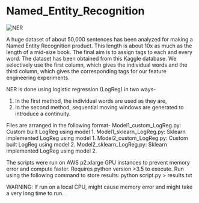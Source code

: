 # Named_Entity_Recognition

![NER](http://174.138.108.232/wp-content/uploads/2017/08/entities.png)<br>

A huge dataset of about 50,000 sentences has been analyzed for making a Named Entity Recognition product. This length is about 10x as much as the length of a mid-size book. The final aim is to assign tags to each and every word. The dataset has been obtained from this Kaggle database. We selectively use the first column, which gives the individual words and the third column, which gives the corresponding tags for our feature engineering experiments.

NER is done using logistic regression (LogReg) in two ways-
1. In the first method, the individual words are used as they are,
2. In the second method, sequential moving windows are generated to introduce a continuity.

Files are arranged in the following format-
Model1_custom_LogReg.py: Custom built LogReg using model 1.
Model1_sklearn_LogReg.py: Sklearn implemented LogReg using model 1.
Model2_custom_LogReg.py: Custom built LogReg using model 2.
Model2_sklearn_LogReg.py: Sklearn implemented LogReg using model 2.

The scripts were run on AWS p2.xlarge GPU instances to prevent memory error and compute faster.
Requires python version >3.5 to execute.
Run using the following command to store results:
python script.py > results.txt

WARNING: If run on a local CPU, might cause memory error and might take a very long time to run.
